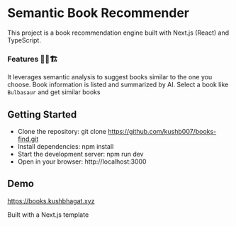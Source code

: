 # Semantic Book Recommender
This project is a book recommendation engine built with Next.js (React) and TypeScript. 

### Features 📕🔎🏗️
It leverages semantic analysis to suggest books similar to the one you choose. Book information is listed and summarized by AI. Select a book like ```Bulbasaur``` and get similar books 
## Getting Started

- Clone the repository: git clone https://github.com/kushb007/books-find.git
- Install dependencies: npm install
- Start the development server: npm run dev
- Open in your browser: http://localhost:3000


## Demo

https://books.kushbhagat.xyz


Built with a Next.js template